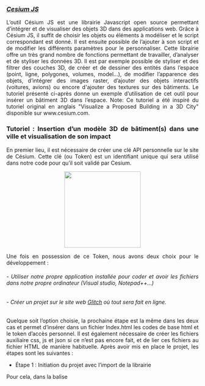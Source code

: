 ### *[Cesium JS](https://cesium.com/learn/cesiumjs-learn/)*
<div align="justify">
L’outil Césium JS est une librairie Javascript open source permettant d’intégrer et de visualiser des objets 3D dans des applications web. Grâce à Césium JS, il suffit de choisir les objets ou éléments à modéliser et le script correspondant est donné. Il est ensuite possible de l’ajouter à son script et de modifier les différents paramètres pour le personnaliser.
Cette librairie offre un très grand nombre de fonctions permettant de travailler, d’analyser et de styliser les données 3D. Il est par exemple possible de styliser et des filtrer des couches 3D, de créer et de dessiner des entités dans l’espace (point, ligne, polygones, volumes, model…), de modifier l’apparence des objets, d’intégrer des images raster, d’ajouter des objets interactifs (voitures, avions) ou encore d'ajouter des textures sur des bâtiments.
Le tutoriel présenté ci-après donne un exemple d’utilisation de cet outil pour insérer un bâtiment 3D dans l’espace.
  Note: Ce tutoriel a été inspiré du tutoriel original en anglais "Visualize a Proposed Building in a 3D City" disponible sur www.cesium.com.

### Tutoriel :  Insertion d’un modèle 3D de bâtiment(s) dans une ville et visualisation de son impact

En premier lieu, il est nécessaire de créer une clé API personnelle sur le site de Césium. Cette clé (ou Token) est un identifiant unique qui sera utilisé dans notre code pour qu’il soit validé par Cesium.
  
<p align="center">
<img align="center" height= 200 src="/Figures/Token.png">
</p>

Une fois en possession de ce Token, nous avons deux choix pour le développement :
######  - Utiliser notre propre application installée pour coder et avoir les fichiers dans notre propre ordinateur (Visual studio, Notepad++…) 
######  - Créer un projet sur le site web [Glitch](www.glitch.com) où tout sera fait en ligne.
Quelque soit l’option choisie, la prochaine étape est la même dans les deux cas et permet d’insérer dans un fichier Index.html les codes de base html et le token d’accès personnel. Il est également nécessaire de créer les fichiers auxiliaire css, js et json si ce n’est pas encore fait, et de lier ces fichiers au fichier HTML de manière habituelle.
Après avoir mis en place le projet, les étapes sont les suivantes :

  
* Étape 1 : Initiation du projet avec l’import de la librairie
  
Pour cela, dans la balise <script>, il est nécessaire d’insérer la librairie Césium.js, comme suit.
```
<!DOCTYPE html>
<head>
  <script src="https://cesium.com/downloads/cesiumjs/releases/1.89/Build/Cesium/Cesium.js"></script>
  <link href="https://cesium.com/downloads/cesiumjs/releases/1.89/Build/Cesium/Widgets/widgets.css" rel="stylesheet">
  <link href="style.css" rel="stylesheet">
</head>
<body>
  <div id="cesiumContainer"></div>
   <script>
   </script>
</body>
</html>
```
Dans le fichier Javascript, insérer le token Césium créé précédemment :
```
Cesium.Ion.defaultAccessToken = 'eyJhbGciOiJIUzI1NiIsInR5cCI6IkpXVCJ9.eyJqdGkiOiI5Y2RiMDVmNC1iN2Q0LTQzMzYtOTlmNS00YjUwZjZmNmEyMTUiLCJpZCI6ODAyMjAsImlhdCI6MTY0MjY4NDg5Nn0.XpOeBkCnOLRxBbo5r7KbVyEjycVMzNlZuWkwtCrkGzs';
```
  
* Étape 2 : Ajouter une couche de bâtiments et plan de fond de relief
Ajouter d’abord un plan de fond de terrain Césium grâce à Césium Viewer.
```
const viewer = new Cesium.Viewer('cesiumContainer', {terrainProvider: Cesium.createWorldTerrain()});
```
Ensuite, dans notre cas, insérer la couche des bâtiments OSM Césium, mais il est possible d’ajouter vos propres bâtiments à ce moment :
```
const buildingsTileset = viewer.scene.primitives.add(Cesium.createOsmBuildings());
```
Zoomer sur le point de votre choix (où se situe vos données) en indiquant dans l’ordre le couple de coordonnées désiré puis le niveau de zoom souhaité.
```
viewer.camera.flyTo({ destination: Cesium.Cartesian3.fromDegrees(-104.9965, 39.74248, 4000)});
```

Après avoir réalisé les deux étapes précédentes, le résultat ressemble au suivant :
<p align="center">
<img align="center" title="jcjf" src="/Figures/BatimentJS.png">
</p>
  
* Étape 3 : Définir la localisation de l’emprise au sol du bâtiment à styliser
  
Avant d’ajouter le nouveau bâtiment nous devons ajouter une couche geojson qui marque son emprise au sol. Cette étape permet de repérer les bâtiments existants qui devront être retirés de la zone. Si ce n’est pas encore fait, c’est le moment de charger votre fichier geojson correspondant à l’emprise au sol du bâtiment dans votre espace Césium Ion, selon le tutoriel décrit en première partie.
  
* Étape 4 :  Ajouter l’emprise au sol dans le modèle
  
L’action précédente attribuera un code ID pour la couche geojson ajoutée sur Césium (en bas et à droite de la fenêtre de visualisation). Pour ajouter l’objet, il faut insérer son code ID dans le script en remplaçant le texte «numero_emprise» par ce numéro. Cette méthode d’insertion de fichier 3D est la même pour toutes les couches insérées dans Césium Ion, quel que soit leur type.
```
async function addBuildingGeoJSON() {
// Charger le fichier GEOJSON depuis Césium Ion
  const geoJSONURL = await Cesium.IonResource.fromAssetId(numero_emprise);
// Définir le nouveau fichier en temps que géométrie, et placer cette géométrie sur le sol
  const geoJSON = await Cesium.GeoJsonDataSource.load(geoJSONURL, { clampToGround: true });
// Ajouter la couche de base des batiments 3D à la visualisation
  const bati_base = await viewer.dataSources.add(geoJSON);
// Zoomer sur le nouveau polygone
  viewer.flyTo(bati_base);
}
addBuildingGeoJSON();
```
Cela permettra de repérer l’emprise du bâtiment au sol :
<p align="center">
<img align="center" height= 250 src="/Figures/Emprisesol.png">
</p>
  
* Étape 5 : Style et gestion des bâtiments alentours
À partir de l’emprise au sol, il est possible voir que sur le terrain, quelques bâtiments sont présents dans la zone choisie où l’on veut placer le nouveau bâtiment :
  
<p align="center">
<img align="center" height= 250 src="/Figures/Batiment.png">
</p>
  
Le script suivant permet de « cacher » ou simplement ne pas afficher ces bâtiments existants. Pour cela, on crée une condition au sein du paramètre “show”, qui permet normalement d’afficher ou non la couche entière. Dans notre cas, puisque seuls certains bâtiments ne sont pas à visualiser, nous allons récupérer leur identifiant (via un clic sur le modèle), et créer une condition pour chacun d’entre eux du type “si tel bâtiment correspond à tel identifiant, alors on ne l’affiche pas”. ${elementId} se réfère au champ attributaire de la 3D tile et “false” indique que le bâtiment correspondant ne sera pas affiché. Tous les autres bâtiments ont pour paramètre “true” et s’affichent.

```
// Masquer certains bâtiments dans la zone
buildingsTileset.style = new Cesium.Cesium3DTileStyle({
// Création d’une règle au sein du paramètre “show” de la couche
  show: {
    conditions : [
      ['${elementId} === 332469316', false],
      ['${elementId} === 332469317', false],
      ['${elementId} === 235368665', false],
      ['${elementId} === 530288180', false],
      ['${elementId} === 530288179', false],
      ['${elementId} === 532245203', false],
// Affichage de tous les autres bâtiments
      [true, true]
    ]
  },
// Appliquer une couleur basée sur les attributs de la couche
  color: "Boolean(${feature['cesium#color']}) ? color(${feature['cesium#color']}) : color('#ffffff')"
});
```
Comme visible ci-dessus, il est alors possible d'assigner une couleur à chaque bâtiment en fonction de l'un de ses attributs : ici, l'attribut "cesium#color" fait d'abord appel à une fonction Booléenne pour définir si l'attribut contient une valeur. Si oui, la couleur sera assignée au bâtiment (via "color($(feature['cesium#color']))", color faisant référence à la fonction qui gère les couleurs dans Césium.js, feature faisant appel à l'attribut). Dans le cas inverse, les bâtiments seront colorés en blanc grâce au code couleur "#ffffff".

* Étape 6 : Ajouter le modèle 3D du bâtiment dans Césium Ion

C’est maintenant le moment d’insérer le modèle 3D de votre/vos bâtiment(s) dans Césium Ion. Pour cela, reprenez les étapes décrites dans le tutoriel de la seconde partie. Une fois cette étape effectuée, il est nécessaire de choisir “Adjust Tileset Location” au dessus de la fenêtre d’affichage de la couche. Pour paramétrer l’insertion du bâtiment correctement, il est important de suivre les étapes suivantes, toujours dans Césium Ion.
######  - Cliquer sur « zoom to tileset »
######  - Insérer les paramètres de localisation de votre bâtiment qui comprennent la longitude, la latitude, la hauteur du bâtiment et son “heading”. 
######  - Cliquer sur « Save »
Pour plus de détails sur les formats de modèles 3D tiles acceptés par Césium Ion, se référer à la première partie de cette documentation. 

* Étape 7 : Ajouter le modèle 3D du bâtiment 
  
Pour ajouter le modèle 3D du nouveau bâtiment, remplacer “identifiant_batiment” par l’identifiant fourni par Césium Ion dans le script ci-dessous. Il est ici nécessaire de préciser qu’il s’agit d’un “3DTileset” à l’intérieur de la constante créée afin que Césium.js le reconnaisse comme tel. La ligne située après “url” est ensuite au même format que pour le fichier GeoJSON inséré plus tôt dans le tutoriel.

```  
const nouveau_bati = viewer.scene.primitives.add(
  new Cesium.Cesium3DTileset({
    url: Cesium.IonResource.fromAssetId(identifiant_batiment)
  })
);
// Déplacer la vue 
viewer.flyTo(nouveau_bati);
```
  
Nous utiliserons ensuite la fonction “flyTo” du Viewer afin de ramener la vue sur le bâtiment nouvellement inséré.
<p align="center">
<img align="center" src="/Figures/Modele3D.png">
</p>  
  
* BONUS : Gérer l’affichage du bâtiment
Il est ensuite possible d’ajouter un contrôle pour gérer l’affichage ou non du nouveau bâtiment.
Dans le fichier index.html, ajouter un bouton permettant d’afficher ou non le bâtiment, dans la partie <body> :
```  
<button id="afficher-bati">Afficher le nouveau batiment</button>
```  
Puis ajouter un style CSS à ce bouton, comme suit, soit dans le fichier HTML sous la balise <style>, ou directement dans votre fichier CSS.
```  
<style type="text/css">
#afficher-bati { z-index: 2; position: absolute; top: 7px; left: 7px}
</style>
```  
Enfin, ajouter le code suivants dans le fichier Javascript pour faire fonctionner le bouton. “querySelector” permet de sélectionner l’élément à animer, pendant que “onclick” définit l’action pour déclencher l’animation. Une fonction est ensuite créée pour définir l’animation en question, ici avec “show”.
```  
// Afficher le bâtiment au clic du bouton
document.querySelector('#afficher-bati').onclick = function() {
  nouveau_bati.show = !nouveau_bati.show;
};
```  
  
* Étape 9 – Visualisez et évaluez l’impact du nouveau bâtiment aux alentours
  
Vous pouvez comparer la scène avec ou sans la nouvelle construction dans le contexte de l’horizon de la ville et des autres bâtiments. Appuyez sur le bouton « afficher bâti» pour afficher ou masquer le modèle 3D.

<p align="center">
<img align="center" src="/Figures/RenduFinal.png">
</p>    
  
  
  
  
  
  
  
  
  
  
  
  
  
</div>
